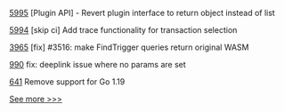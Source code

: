 
[5995](https://github.com/hyperledger/besu/pull/5995) [Plugin API] - Revert plugin interface to return object instead of list

[5994](https://github.com/hyperledger/besu/pull/5994) [skip ci] Add trace functionality for transaction selection

[3965](https://github.com/hyperledger/iroha/pull/3965)  [fix] #3516: make FindTrigger queries return original WASM

[990](https://github.com/hyperledger/aries-mobile-agent-react-native/pull/990) fix: deeplink issue where no params are set

[641](https://github.com/hyperledger/fabric-gateway/pull/641) Remove support for Go 1.19


[See more >>>](https://start-here.hyperledger.org/pull-requests)
